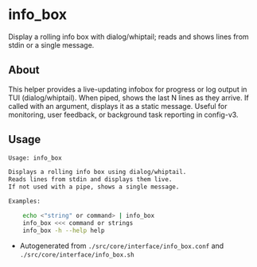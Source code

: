 # info_box
Display a rolling info box with dialog/whiptail; reads and shows lines from stdin or a single message.

## About
This helper provides a live-updating infobox for progress or log output in TUI (dialog/whiptail). When piped, shows the last N lines as they arrive. If called with an argument, displays it as a static message. Useful for monitoring, user feedback, or background task reporting in config-v3.

## Usage
~~~bash
Usage: info_box

Displays a rolling info box using dialog/whiptail.
Reads lines from stdin and displays them live.
If not used with a pipe, shows a single message.

Examples:

	echo <"string" or command> | info_box
	info_box <<< command or strings
	info_box -h --help help
~~~

- Autogenerated from `./src/core/interface/info_box.conf` and `./src/core/interface/info_box.sh`
